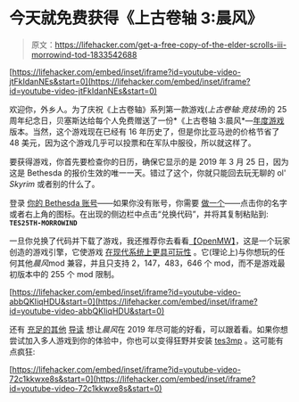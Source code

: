 # 今天就免费获得《上古卷轴 3:晨风》

> 原文：<https://lifehacker.com/get-a-free-copy-of-the-elder-scrolls-iii-morrowind-tod-1833542688>

 [https://lifehacker.com/embed/inset/iframe?id=youtube-video-jtFkIdanNEs&start=0](https://lifehacker.com/embed/inset/iframe?id=youtube-video-jtFkIdanNEs&start=0) 

欢迎你，外乡人。为了庆祝《上古卷轴》系列第一款游戏(*上古卷轴:竞技场*)的 25 周年纪念日，贝塞斯达给每个人免费赠送了一份*《上古卷轴 3:晨风*—[年度游戏](https://en.wikipedia.org/wiki/The_Elder_Scrolls_III:_Morrowind#Game_of_the_Year_Edition) 版本。当然，这个游戏现在已经有 16 年历史了，但是你比亚马逊的价格节省了 48 美元，因为这个游戏几乎可以投票和在军队中服役，所以就这样了。



要获得游戏，你首先要检查你的日历，确保它显示的是 2019 年 3 月 25 日，因为这是 Bethesda 的报价生效的唯一一天。错过了这个，你就只能回去玩无聊的 ol' *Skyrim* 或者别的什么了。

登录 [你的 Bethesda 账号](https://bethesda.net/en/)——如果你没有账号，你需要 [做一个](https://bethesda.net/dashboard?cogs_modal=join)——点击你的名字或者右上角的图标。在出现的侧边栏中点击“兑换代码”，并将其复制粘贴到: **`TES25TH-MORROWIND`**

一旦你兑换了代码并下载了游戏，我还推荐你去看看[【OpenMW】](https://openmw.org/)，这是一个玩家创造的游戏引擎，它使游戏 [在现代系统上更具可玩性](https://wiki.openmw.org/index.php?title=Features) 。它(理论上)与你想玩的任何其他*晨风*mod 兼容，并且只支持 2，147，483，646 个 mod，而不是游戏最初版本中的 255 个 mod 限制。

 [https://lifehacker.com/embed/inset/iframe?id=youtube-video-abbQKIiqHDU&start=0](https://lifehacker.com/embed/inset/iframe?id=youtube-video-abbQKIiqHDU&start=0) 

还有 [充足的](https://wiki.nexusmods.com/index.php/Morrowind_graphics_guide)[其他](https://pastebin.com/B8SqRJtH) [导读](https://github.com/Tyler799/Morrowind-2019/blob/master/Morrowind_2019.md) 想让*晨风*在 2019 年尽可能的好看，可以跟着看。如果你想尝试加入多人游戏到你的体验中，你也可以变得狂野并安装 [tes3mp](https://www.reddit.com/r/tes3mp) 。这可能有点疯狂:

 [https://lifehacker.com/embed/inset/iframe?id=youtube-video-72c1kkwxe8s&start=0](https://lifehacker.com/embed/inset/iframe?id=youtube-video-72c1kkwxe8s&start=0)